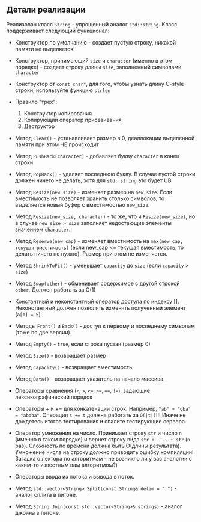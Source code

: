## Детали реализации

Реализован класс `String` - упрощенный аналог `std::string`. 
Класс поддерживает следующий функционал:
* Конструктор по умолчанию - создает пустую строку, никакой памяти не выделяется!
* Конструктор, принимающий `size` и `character` (именно в этом порядке) - создает строку длины `size`, 
заполненный символами `character`
* Конструктор от `const char*`, для того, чтобы узнать длину C-style строки, используйте функцию `strlen`
* Правило "трех":
    1. Конструктор копирования
    2. Копирующий оператор присваивания
    3. Деструктор
* Метод `Clear()` - устанавливает размер в 0, деаллокации выделенной памяти при этом НЕ происходит
* Метод `PushBack(character)` - добавляет букву `character` в конец строки
* Метод `PopBack()` - удаляет последнюю букву. В случае пустой строки должен 
ничего не делать, хотя для `std::string` это будет UB
* Метод `Resize(new_size)` - изменяет размер на `new_size`. Если вместимость 
не позволяет хранить столько символов, то выделяется новый буфер с вместимостью `new_size`.
* Метод `Resize(new_size, character)` - то же, что и `Resize(new_size)`, но в случае `new_size > size` 
заполняет недостающие элементы значением `character`.
* Метод `Reserve(new_cap)` - изменяет вместимость на `max(new_cap, текущая вместимость)` 
(если new_cap <= текущая вместимость, то делать ничего не нужно). Размер при этом не изменяется.
* Метод `ShrinkToFit()` - уменьшает `capacity` до `size` (если `capacity` > `size`)
* Метод `Swap(other)` - обменивает содержимое с другой строкой `other`. Должен работать за O(1)
* Константный и неконстантный оператор доступа по индексу []. Неконстантный должен 
позволять изменять полученный элемент (`a[1] = 5`)
* Методы `Front()` и `Back()` - доступ к первому и последнему символам (тоже по две версии).
* Метод `Empty()` - `true`, если строка пустая (размер 0)
* Метод `Size()` - возвращает размер
* Метод `Capacity()` - возвращает вместимость
* Метод `Data()` - возвращает указатель на начало массива.
* Операторы сравнения (`<`, `>`, `<=`, `>=`, `==`, `!=`), задающие лексикографический порядок
* Операторы + и += для конкатенации строк. Например, `"ab" + "oba" = "aboba"`. Операция `s += t` должна работать за `O(|t|)`!!! Иначе не дождетесь итогов тестирования и спалите тестирующие сервера
* Оператор умножения на число. Принимает строку `str` и число `n` (именно в таком порядке) и вернет строку вида `str +  ... + str` (`n` раз). 
Сложность по времени должна быть O(длины результата). Умножение числа на строку должно приводить ошибку компиляции!
  Загадка о лектора по алгоритмам - не возникло ли у вас аналогии с каким-то известным вам алгоритмом?)

* Операторы ввода из потока и вывода в поток.
* Метод `std::vector<String> Split(const String& delim = " ")` - аналог сплита в питоне.
* Метод `String Join(const std::vector<String>& strings)` - аналог джоина в питоне.
